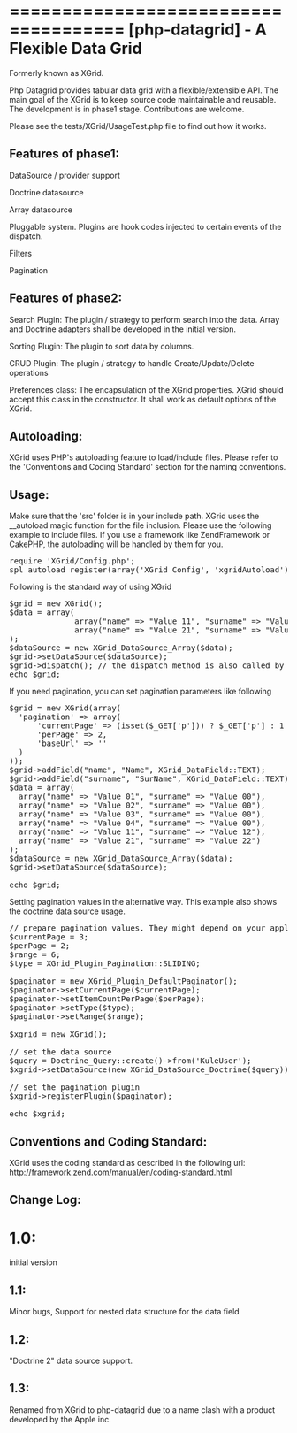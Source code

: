 =====================================
[php-datagrid] - A Flexible Data Grid 
=====================================

Formerly known as XGrid.

Php Datagrid provides tabular data grid with a flexible/extensible API. 
The main goal of the XGrid is to keep source code maintainable and reusable.
The development is in phase1 stage. Contributions are welcome. 

Please see the tests/XGrid/UsageTest.php file to find out how it works.

Features of phase1:
-------------------

DataSource / provider support

Doctrine datasource

Array datasource

Pluggable system. Plugins are hook codes injected to certain events of the dispatch.

Filters

Pagination

Features of phase2:
-------------------

Search Plugin: The plugin / strategy to perform search into the data. Array and Doctrine adapters shall be developed in the initial version.

Sorting Plugin: The plugin to sort data by columns.

CRUD Plugin: The plugin / strategy to handle Create/Update/Delete operations

Preferences class: The encapsulation of the XGrid properties. XGrid should accept this class in the constructor. It shall work as default options of the XGrid.

Autoloading:
------------

XGrid uses PHP's autoloading feature to load/include files. Please refer to the 'Conventions and Coding Standard' section for the naming conventions.

Usage:
------

Make sure that the 'src' folder is in your include path. XGrid uses the __autoload magic function for the file inclusion. Please use the following example to include files. If you use a framework like ZendFramework or CakePHP, the autoloading will be handled by them for you.

<pre>
require 'XGrid/Config.php';
spl_autoload_register(array('XGrid_Config', 'xgridAutoload'));
</pre>

Following is the standard way of using XGrid

<pre>
$grid = new XGrid();
$data = array(
              array("name" => "Value 11", "surname" => "Value 12"),
              array("name" => "Value 21", "surname" => "Value 22")
);
$dataSource = new XGrid_DataSource_Array($data);
$grid->setDataSource($dataSource);
$grid->dispatch(); // the dispatch method is also called by the __toString magic function
echo $grid;
</pre>

If you need pagination, you can set pagination parameters like following

<pre>
$grid = new XGrid(array(
  'pagination' => array(
      'currentPage' => (isset($_GET['p'])) ? $_GET['p'] : 1 ,
      'perPage' => 2,
      'baseUrl' => ''
  )
));
$grid->addField("name", "Name", XGrid_DataField::TEXT);
$grid->addField("surname", "SurName", XGrid_DataField::TEXT);
$data = array(
  array("name" => "Value 01", "surname" => "Value 00"),
  array("name" => "Value 02", "surname" => "Value 00"),
  array("name" => "Value 03", "surname" => "Value 00"),
  array("name" => "Value 04", "surname" => "Value 00"),
  array("name" => "Value 11", "surname" => "Value 12"),
  array("name" => "Value 21", "surname" => "Value 22")
);
$dataSource = new XGrid_DataSource_Array($data);
$grid->setDataSource($dataSource);

echo $grid;
</pre>

Setting pagination values in the alternative way. This example also shows the doctrine data source usage.

<pre>
// prepare pagination values. They might depend on your application.
$currentPage = 3;
$perPage = 2;
$range = 6;
$type = XGrid_Plugin_Pagination::SLIDING;

$paginator = new XGrid_Plugin_DefaultPaginator();
$paginator->setCurrentPage($currentPage);
$paginator->setItemCountPerPage($perPage);
$paginator->setType($type);
$paginator->setRange($range);

$xgrid = new XGrid();

// set the data source
$query = Doctrine_Query::create()->from('KuleUser');
$xgrid->setDataSource(new XGrid_DataSource_Doctrine($query));

// set the pagination plugin
$xgrid->registerPlugin($paginator);

echo $xgrid;
</pre>

Conventions and Coding Standard:
--------------------------------

XGrid uses the coding standard as described in the following url: http://framework.zend.com/manual/en/coding-standard.html

Change Log:
-----------

1.0:
===

initial version 

1.1:
---

Minor bugs, Support for nested data structure for the data field

1.2:
---

"Doctrine 2" data source support.

1.3:
----

Renamed from XGrid to php-datagrid due to a name clash with a product developed by the Apple inc.

